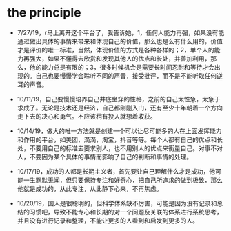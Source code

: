 # the principle

- 7/27/19，r马上离开这个平台了，我告诉她，1，任何人能力再强，如果没有能通过做出具体的事情来带来和体现自己的价值，那么也是么有什么用的，价值才是评价的唯一标准，当然，体现价值的方式是各种各样的；2，单个人的能力再强大，如果不懂得去欣赏和发现其他人的优点和长处，并善加利用，那么，他的能力总是有限的；3，很多时候机会是需要长时间忍耐和等待才会出现的。自己也要慢慢学会聆听不同的声音，接受批评，而不是不能听取任何逆耳的声音。 

- 10/11/19，自己要慢慢培养自己井底坐穿的性格，之前的自己太性急，太急于求成了。无论是技术还是经济，自己都刚刚入门，还有至少十年朝着一个方向走下去的决心和勇气。不应该稍有投入就想着收获。

- 10/14/19，做大的唯一方法就是创建一个可以让尽可能多的人在上面发挥能力和作用的平台，如美团，滴滴，淘宝，抖音等等。每个人都有自己的优点和长处，不要用自己的标准去要求别人，也不用别人的优点来衡量自己。对事不对人，不要因为某个具体的事情而影响了自己的判断和事情的处理。

- 10/17/19，成功的人都是长期主义者，首先要让自己理解什么才是成功，他可能一生默默无闻，但只要保持专注和好奇心，把自己所追求的做到极致，那么他就是成功的，从此专注，从此静下心来，不再焦虑。

- 10/20/19，国人是很聪明的，但科学体系缺不厉害，可能是因为没有记录和总结的习惯吧，导致不能专心和长期的对一个问题及关联的体系进行系统思考，并且没有进行记录和整理，不能让更多的人看到和启发到更多的人。

